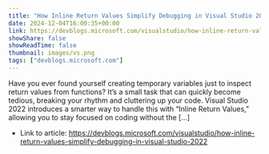 ```yaml
---
title: "How Inline Return Values Simplify Debugging in Visual Studio 2022"
date: 2024-12-04T16:00:35+00:00
link: https://devblogs.microsoft.com/visualstudio/how-inline-return-values-simplify-debugging-in-visual-studio-2022
showShare: false
showReadTime: false
thumbnail: images/vs.png
tags: ["devblogs.microsoft.com"]
---
```

Have you ever found yourself creating temporary variables just to inspect return values from functions? It’s a small task that can quickly become tedious, breaking your rhythm and cluttering up your code. Visual Studio 2022 introduces a smarter way to handle this with “Inline Return Values,” allowing you to stay focused on coding without the […]

- Link to article: https://devblogs.microsoft.com/visualstudio/how-inline-return-values-simplify-debugging-in-visual-studio-2022